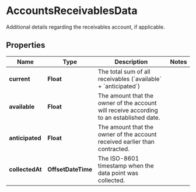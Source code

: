 

# AccountsReceivablesData

Additional details regarding the receivables account, if applicable.

## Properties

| Name | Type | Description | Notes |
|------------ | ------------- | ------------- | -------------|
|**current** | **Float** | The total sum of all receivables (&#x60;available&#x60; + &#x60;anticipated&#x60;) |  |
|**available** | **Float** | The amount that the owner of the account will receive according to an established date. |  |
|**anticipated** | **Float** | The amount that the owner of the account received earlier than contracted. |  |
|**collectedAt** | **OffsetDateTime** | The ISO-8601 timestamp when the data point was collected. |  |



